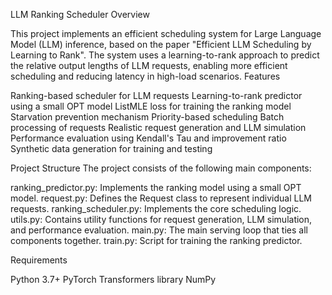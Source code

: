 LLM Ranking Scheduler
Overview

This project implements an efficient scheduling system for Large Language Model (LLM) inference, based on the paper "Efficient LLM Scheduling by Learning to Rank". The system uses a learning-to-rank approach to predict the relative output lengths of LLM requests, enabling more efficient scheduling and reducing latency in high-load scenarios.
Features

Ranking-based scheduler for LLM requests
Learning-to-rank predictor using a small OPT model
ListMLE loss for training the ranking model
Starvation prevention mechanism
Priority-based scheduling
Batch processing of requests
Realistic request generation and LLM simulation
Performance evaluation using Kendall's Tau and improvement ratio
Synthetic data generation for training and testing

Project Structure
The project consists of the following main components:

ranking_predictor.py: Implements the ranking model using a small OPT model.
request.py: Defines the Request class to represent individual LLM requests.
ranking_scheduler.py: Implements the core scheduling logic.
utils.py: Contains utility functions for request generation, LLM simulation, and performance evaluation.
main.py: The main serving loop that ties all components together.
train.py: Script for training the ranking predictor.

Requirements

Python 3.7+
PyTorch
Transformers library
NumPy
